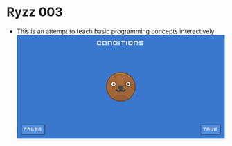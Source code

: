 # Ryzz 003
- This is an attempt to teach basic programming concepts interactively
    ![Shot1](assets/sample1.png)
